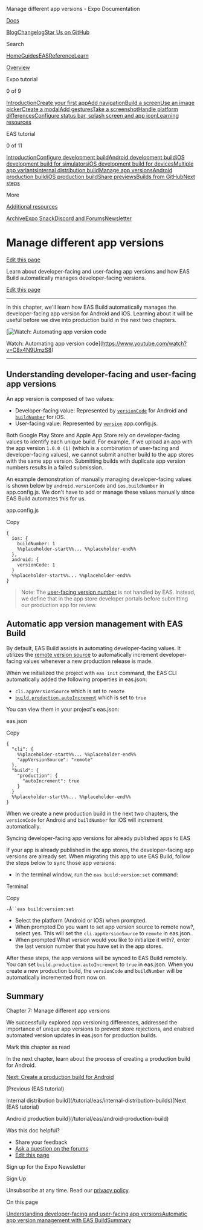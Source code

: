 Manage different app versions - Expo Documentation

[Docs](/)

[Blog](https://expo.dev/blog)[Changelog](https://expo.dev/changelog)[Star Us on GitHub](https://github.com/expo/expo)

Search

[Home](/)[Guides](/guides/overview)[EAS](/eas)[Reference](/versions/latest)[Learn](/tutorial/overview)

[Overview](/tutorial/overview)

Expo tutorial

0 of 9

[Introduction](/tutorial/introduction)[Create your first app](/tutorial/create-your-first-app)[Add navigation](/tutorial/add-navigation)[Build a screen](/tutorial/build-a-screen)[Use an image picker](/tutorial/image-picker)[Create a modal](/tutorial/create-a-modal)[Add gestures](/tutorial/gestures)[Take a screenshot](/tutorial/screenshot)[Handle platform differences](/tutorial/platform-differences)[Configure status bar, splash screen and app icon](/tutorial/configuration)[Learning resources](/tutorial/follow-up)

EAS tutorial

0 of 11

[Introduction](/tutorial/eas/introduction)[Configure development build](/tutorial/eas/configure-development-build)[Android development build](/tutorial/eas/android-development-build)[iOS development build for simulators](/tutorial/eas/ios-development-build-for-simulators)[iOS development build for devices](/tutorial/eas/ios-development-build-for-devices)[Multiple app variants](/tutorial/eas/multiple-app-variants)[Internal distribution build](/tutorial/eas/internal-distribution-builds)[Manage app versions](/tutorial/eas/manage-app-versions)[Android production build](/tutorial/eas/android-production-build)[iOS production build](/tutorial/eas/ios-production-build)[Share previews](/tutorial/eas/team-development)[Builds from GitHub](/tutorial/eas/using-github)[Next steps](/tutorial/eas/next-steps)

More

[Additional resources](/additional-resources)

[Archive](/archive)[Expo Snack](https://snack.expo.dev)[Discord and Forums](https://chat.expo.dev)[Newsletter](https://expo.dev/mailing-list/signup)

Manage different app versions
=============================

[Edit this page](https://github.com/expo/expo/edit/main/docs/pages/tutorial/eas/manage-app-versions.mdx)

Learn about developer-facing and user-facing app versions and how EAS Build automatically manages developer-facing versions.

[Edit this page](https://github.com/expo/expo/edit/main/docs/pages/tutorial/eas/manage-app-versions.mdx)

---

In this chapter, we'll learn how EAS Build automatically manages the developer-facing app version for Android and iOS. Learning about it will be useful before we dive into production build in the next two chapters.

[![Watch: Automating app version code](https://i3.ytimg.com/vi/C8x4N9UmzS8/maxresdefault.jpg)

Watch: Automating app version code](https://www.youtube.com/watch?v=C8x4N9UmzS8)


---

Understanding developer-facing and user-facing app versions
-----------------------------------------------------------

An app version is composed of two values:

* Developer-facing value: Represented by [`versionCode`](/versions/latest/config/app#versioncode) for Android and [`buildNumber`](/versions/latest/config/app#buildnumber) for iOS.
* User-facing value: Represented by [`version`](/versions/latest/config/app#version) app.config.js.

Both Google Play Store and Apple App Store rely on developer-facing values to identify each unique build. For example, if we upload an app with the app version `1.0.0 (1)` (which is a combination of user-facing and developer-facing values), we cannot submit another build to the app stores with the same app version. Submitting builds with duplicate app version numbers results in a failed submission.

An example demonstration of manually managing developer-facing values is shown below by `android.versionCode` and `ios.buildNumber` in app.config.js. We don't have to add or manage these values manually since EAS Build automates this for us.

app.config.js

Copy

```
{
  ios: {
    buildNumber: 1
    %%placeholder-start%%... %%placeholder-end%%
  },
  android: {
    versionCode: 1
  }
  %%placeholder-start%%... %%placeholder-end%%
}

```

> Note: The [user-facing version number](/build-reference/app-versions#user-facing-version) is not handled by EAS. Instead, we define that in the app store developer portals before submitting our production app for review.

Automatic app version management with EAS Build
-----------------------------------------------

By default, EAS Build assists in automating developer-facing values. It utilizes the [remote version source](/build-reference/app-versions#remote-version-source) to automatically increment developer-facing values whenever a new production release is made.

When we initialized the project with `eas init` command, the EAS CLI automatically added the following properties in eas.json:

* `cli.appVersionSource` which is set to `remote`
* [`build.production.autoIncrement`](/eas/json#autoincrement-1) which is set to `true`

You can view them in your project's eas.json:

eas.json

Copy

```
{
  "cli": {
    %%placeholder-start%%... %%placeholder-end%%
    "appVersionSource": "remote"
  },
  "build": {
    "production": {
      "autoIncrement": true
    }
  }
  %%placeholder-start%%... %%placeholder-end%%
}

```

When we create a new production build in the next two chapters, the `versionCode` for Android and `buildNumber` for iOS will increment automatically.

Syncing developer-facing app versions for already published apps to EAS

If your app is already published in the app stores, the developer-facing app versions are already set. When migrating this app to use EAS Build, follow the steps below to sync those app versions:

* In the terminal window, run the `eas build:version:set` command:

Terminal

Copy

`-Â``eas build:version:set`

* Select the platform (Android or iOS) when prompted.
* When prompted Do you want to set app version source to remote now?, select yes. This will set the `cli.appVersionSource` to `remote` in eas.json.
* When prompted What version would you like to initialize it with?, enter the last version number that you have set in the app stores.

After these steps, the app versions will be synced to EAS Build remotely. You can set `build.production.autoIncrement` to `true` in eas.json. When you create a new production build, the `versionCode` and `buildNumber` will be automatically incremented from now on.

Summary
-------

Chapter 7: Manage different app versions

We successfully explored app versioning differences, addressed the importance of unique app versions to prevent store rejections, and enabled automated version updates in eas.json for production builds.

Mark this chapter as read

In the next chapter, learn about the process of creating a production build for Android.

[Next: Create a production build for Android](/tutorial/eas/android-production-build)

[Previous (EAS tutorial)

Internal distribution build](/tutorial/eas/internal-distribution-builds)[Next (EAS tutorial)

Android production build](/tutorial/eas/android-production-build)

Was this doc helpful?

* Share your feedback
* [Ask a question on the forums](https://chat.expo.dev/)
* [Edit this page](https://github.com/expo/expo/edit/main/docs/pages/tutorial/eas/manage-app-versions.mdx)

Sign up for the Expo Newsletter

Sign Up

Unsubscribe at any time. Read our [privacy policy](https://expo.dev/privacy).

On this page

[Understanding developer-facing and user-facing app versions](/tutorial/eas/manage-app-versions/#understanding-developer-facing-and-user-facing-app-versions)[Automatic app version management with EAS Build](/tutorial/eas/manage-app-versions/#automatic-app-version-management-with-eas-build)[Summary](/tutorial/eas/manage-app-versions/#summary)